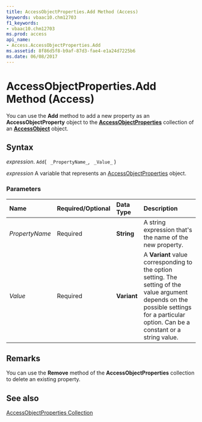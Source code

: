 ```yaml
---
title: AccessObjectProperties.Add Method (Access)
keywords: vbaac10.chm12703
f1_keywords:
- vbaac10.chm12703
ms.prod: access
api_name:
- Access.AccessObjectProperties.Add
ms.assetid: 8f86d5f8-b9af-87d3-fae4-e1a24d7225b6
ms.date: 06/08/2017
---
```



# AccessObjectProperties.Add Method (Access)

You can use the  **Add** method to add a new property as an **AccessObjectProperty** object to the **[AccessObjectProperties](Access.AccessObjectProperties.md)** collection of an **[AccessObject](Access.AccessObject.md)** object.


## Syntax

 _expression_. `Add`( ` _PropertyName_`, ` _Value_` )

 _expression_ A variable that represents an [AccessObjectProperties](Access.AccessObjectProperties.md) object.


### Parameters



|**Name**|**Required/Optional**|**Data Type**|**Description**|
|:-----|:-----|:-----|:-----|
| _PropertyName_|Required|**String**|A string expression that's the name of the new property.|
| _Value_|Required|**Variant**|A  **Variant** value corresponding to the option setting. The setting of the value argument depends on the possible settings for a particular option. Can be a constant or a string value.|

## Remarks

You can use the  **Remove** method of the **AccessObjectProperties** collection to delete an existing property.


## See also


[AccessObjectProperties Collection](Access.AccessObjectProperties.md)

